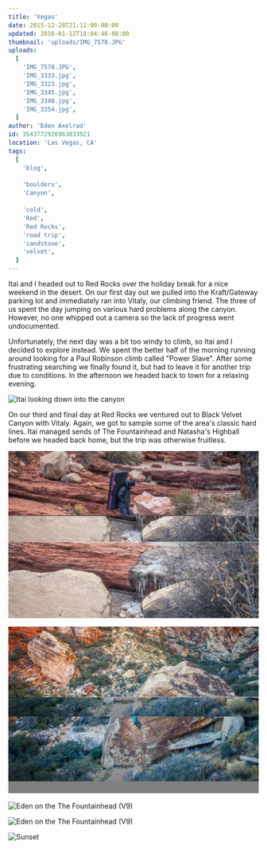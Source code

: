 ```yaml
---
title: 'Vegas'
date: 2015-12-28T21:11:00-08:00
updated: 2016-01-12T18:04:46-08:00
thumbnail: 'uploads/IMG_7578.JPG'
uploads:
  [
    'IMG_7578.JPG',
    'IMG_3333.jpg',
    'IMG_3323.jpg',
    'IMG_3345.jpg',
    'IMG_3348.jpg',
    'IMG_3354.jpg',
  ]
author: 'Eden Axelrad'
id: 3543772926963033921
location: 'Las Vegas, CA'
tags:
  [
    'blog',

    'boulders',
    'Canyon',

    'cold',
    'Red',
    'Red Rocks',
    'road trip',
    'sandstone',
    'velvet',
  ]
---
```


Itai and I headed out to Red Rocks over the holiday break for a nice weekend in the desert. On our first day out we pulled into the Kraft/Gateway parking lot and immediately ran into Vitaly, our climbing friend. The three of us spent the day jumping on various hard problems along the canyon. However, no one whipped out a camera so the lack of progress went undocumented.

Unfortunately, the next day was a bit too windy to climb, so Itai and I decided to explore instead. We spent the better half of the morning running around looking for a Paul Robinson climb called "Power Slave". After some frustrating searching we finally found it, but had to leave it for another trip due to conditions. In the afternoon we headed back to town for a relaxing evening.

![Itai looking down into the canyon](uploads/IMG_7578.JPG)

On our third and final day at Red Rocks we ventured out to Black Velvet Canyon with Vitaly. Again, we got to sample some of the area's classic hard lines. Itai managed sends of The Fountainhead and Natasha's Highball before we headed back home, but the trip was otherwise fruitless.

![Vitaly checks out the frozen river.](uploads/IMG_3333.jpg)

![Natasha's Highball](uploads/IMG_3323.jpg)

![Eden on the The Fountainhead (V9)](uploads/IMG_3345.jpg)

![Eden on the The Fountainhead (V9)](uploads/IMG_3348.jpg)

![Sunset](uploads/IMG_3354.jpg)
